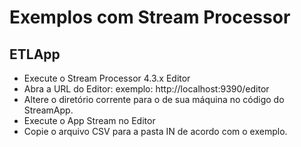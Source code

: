 # Exemplos com Stream Processor

## ETLApp

* Execute o Stream Processor 4.3.x Editor
* Abra a URL do Editor: exemplo: http://localhost:9390/editor
* Altere o diretório corrente para o de sua máquina no código do StreamApp.
* Execute o App Stream no Editor
* Copie o arquivo CSV para a pasta IN de acordo com o exemplo.


